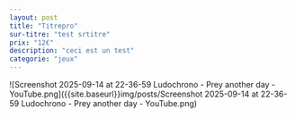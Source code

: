 ```yaml
---
layout: post
title: "Titrepro"
sur-titre: "test srtitre"
prix: "12€"
description: "ceci est un test"
categorie: "jeux"
---
```

![Screenshot 2025-09-14 at 22-36-59 Ludochrono - Prey another day - YouTube.png]({{site.baseurl}}img/posts/Screenshot 2025-09-14 at 22-36-59 Ludochrono - Prey another day - YouTube.png)
